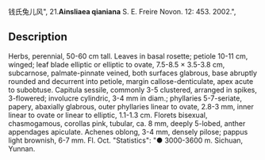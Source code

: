 钱氏兔儿风",
21.**Ainsliaea qianiana** S. E. Freire Novon. 12: 453. 2002.",

## Description
Herbs, perennial, 50-60 cm tall. Leaves in basal rosette; petiole 10-11 cm, winged; leaf blade elliptic or elliptic to ovate, 7.5-8.5 × 3.5-3.8 cm, subcarnose, palmate-pinnate veined, both surfaces glabrous, base abruptly rounded and decurrent into petiole, margin callose-denticulate, apex acute to subobtuse. Capitula sessile, commonly 3-5 clustered, arranged in spikes, 3-flowered; involucre cylindric, 3-4 mm in diam.; phyllaries 5-7-seriate, papery, abaxially glabrous, outer phyllaries linear to ovate, 2.8-3 mm, inner linear to ovate or linear to elliptic, 1.1-1.3 cm. Florets bisexual, chasmogamous, corollas pink, tubular, ca. 8 mm, deeply 5-lobed, anther appendages apiculate. Achenes oblong, 3-4 mm, densely pilose; pappus light brownish, 6-7 mm. Fl. Oct.
  "Statistics": "● 3000-3600 m. Sichuan, Yunnan.
